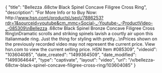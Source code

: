 {
    "title": "Bellezza .68ctw Black Spinel Concave Filigree Cross Ring",
    "description": "For More Info or to Buy Now: http:\/\/www.hsn.com\/products\/seo\/7886253?rdr=1&sourceid=youtube&cm_mmc=Social-_-Youtube-_-ProductVideo-_-085309\nBellezza .68ctw Black Spinel Bronze Concave Filigree Cross Ring\nDramatic scrolls and striking spinels lavish a courtly air upon this Italianmade ring. Just the thing for styling with pretty...\nPrices shown on the previously recorded video may not represent the current price.  View hsn.com to view the current selling price. HSN Item #085309",
    "videoid": "103604085",
    "date_created": "1499364509",
    "date_modified": "1499364644",
    "type": "captivate",
    "layout": "video",
    "url": "\/v\/bellezza-68ctw-black-spinel-concave-filigree-cross-ring\/103604085"
}